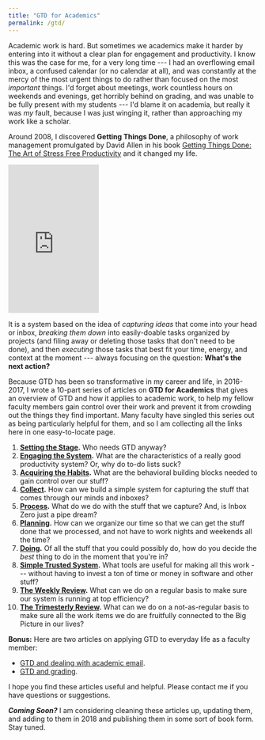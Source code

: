 ```yaml
---
title: "GTD for Academics"
permalink: /gtd/
---
```


Academic work is hard. But sometimes we academics make it harder by entering into it without a clear plan for engagement and productivity. I know this was the case for me, for a very long time --- I had an overflowing email inbox, a confused calendar (or no calendar at all), and was constantly at the mercy of the most urgent things to do rather than focused on the most _important_ things. I'd forget about meetings, work countless hours on weekends and evenings, get horribly behind on grading, and was unable to be fully present with my students --- I'd blame it on academia, but really it was _my_ fault, because I was just winging it, rather than approaching my work like a scholar. 

Around 2008, I discovered **Getting Things Done**, a philosophy of work management promulgated by David Allen in his book [Getting Things Done: The Art of Stress Free Productivity](http://a.co/4plWLsl) and it changed my life. 

<iframe type="text/html" width="183" height="300" frameborder="0" allowfullscreen style="max-width:100%" src="https://read.amazon.com/kp/card?asin=B00KWG9M2E&preview=inline&linkCode=kpe&ref_=cm_sw_r_kb_dp_gpQRAbKHRBQ6N" ></iframe>

It is a system based on the idea of *capturing ideas* that come into your head or inbox, *breaking them down* into easily-doable tasks organized by projects (and filing away or deleting those tasks that don't need to be done), and then *executing* those tasks that best fit your time, energy, and context at the moment --- always focusing on the question: **What's the next action?** 

Because GTD has been so transformative in my career and life, in 2016-2017, I wrote a 10-part series of articles on **GTD for Academics** that gives an overview of GTD and how it applies to academic work, to help my fellow faculty members gain control over their work and prevent it from crowding out the things they find important. Many faculty have singled this series out as being particularly helpful for them, and so I am collecting all the links here in one easy-to-locate page. 

1. __[Setting the Stage](http://rtalbert.org/blog/2016/gtd-for-academics-setting-stage).__ Who needs GTD anyway? 
2. __[Engaging the System](http://rtalbert.org/blog/2016/gtd-for-academics-engaging-system).__ What are the characteristics of a really good productivity system? Or, why do to-do lists suck? 
3. __[Acquiring the Habits](http://rtalbert.org/gtd-for-academics-acquiring-the-habits/).__ What are the behavioral building blocks needed to gain control over our stuff? 
4. __[Collect](http://rtalbert.org/gtd-for-academics-collect/).__ How can we build a simple system for capturing the stuff that comes through our minds and inboxes? 
5. __[Process](http://rtalbert.org/gtd-for-academics-process/).__ What do we do with the stuff that we capture? And, is Inbox Zero just a pipe dream? 
6. __[Planning](http://rtalbert.org/gtd-for-academics-plan/).__ How can we organize our time so that we can get the stuff done that we processed, and not have to work nights and weekends all the time? 
7. __[Doing](http://rtalbert.org/gtd-for-academics-do/).__ Of all the stuff that you could possibly do, how do you decide the _best_ thing to do in the moment that you're in? 
8. __[Simple Trusted System](http://rtalbert.org/gtd-for-academics-simple-trusted-system/).__ What tools are useful for making all this work --- without having to invest a ton of time or money in software and other stuff? 
9. __[The Weekly Review](http://rtalbert.org/gtd-for-academics-weekly-review/).__ What can we do on a regular basis to make sure our system is running at top efficiency? 
10. __[The Trimesterly Review](http://rtalbert.org/trimesterly-review/).__ What can we do on a not-as-regular basis to make sure all the work items we do are fruitfully connected to the Big Picture in our lives? 

**Bonus:** Here are two articles on applying GTD to everyday life as a faculty member: 

- [GTD and dealing with academic email](http://rtalbert.org/dealing-with-email/). 
- [GTD and grading](http://rtalbert.org/grading-with-gtd/). 


I hope you find these articles useful and helpful. Please contact me if you have questions or suggestions. 

**_Coming Soon?_** I am considering cleaning these articles up, updating them, and adding to them in 2018 and publishing them in some sort of book form. Stay tuned. 
